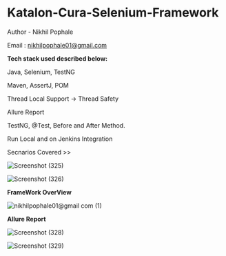 # Katalon-Cura-Selenium-Framework

Author - Nikhil Pophale

Email : nikhilpophale01@gmail.com

**Tech stack used described below:**

Java, Selenium, TestNG

Maven, AssertJ, POM

Thread Local Support → Thread Safety

Allure Report

TestNG, @Test, Before and After Method.

Run Local and on Jenkins Integration

Secnarios Covered >>

![Screenshot (325)](https://github.com/Nikhil-Pophale/Katalon-Cura-Selenium-Framework/assets/141396302/8033d952-ec72-4177-a177-f759ce96c887)

![Screenshot (326)](https://github.com/Nikhil-Pophale/Katalon-Cura-Selenium-Framework/assets/141396302/49f4571a-c375-45d2-8248-3819af1ff1a4)

**FrameWork OverView**

![nikhilpophale01@gmail com (1)](https://github.com/Nikhil-Pophale/Katalon-Cura-Selenium-Framework/assets/141396302/8ae82073-c8f0-44c9-a1dd-3e43a4f3d3ff)


**Allure Report**

![Screenshot (328)](https://github.com/Nikhil-Pophale/Katalon-Cura-Selenium-Framework/assets/141396302/656ed13b-5d37-4221-8000-871621e17c23)

![Screenshot (329)](https://github.com/Nikhil-Pophale/Katalon-Cura-Selenium-Framework/assets/141396302/cc8ac6a2-f5df-42e7-8ef4-37ec106076c1)
